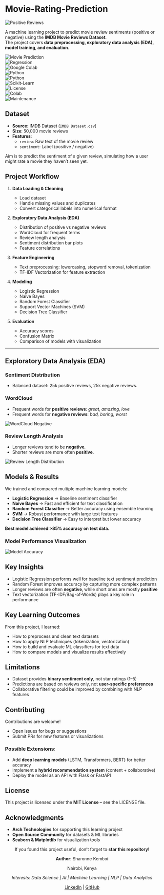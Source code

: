 # Movie-Rating-Prediction
![Positive Reviews ](https://github.com/SharonneKemboi/Movie-Rating-Prediction/blob/master/Positive%20Reviewa.PNG)

A machine learning project to predict movie review sentiments (positive or negative) using the **IMDB Movie Reviews Dataset**.  
The project covers **data preprocessing, exploratory data analysis (EDA), model training, and evaluation**.  

![Movie Prediction](https://img.shields.io/badge/ML-RecommendationSystem-blue)  
![Regression](https://img.shields.io/badge/Algorithm-Collaborative%20Filtering%20%7C%20Regression-orange)  
![Google Colab](https://img.shields.io/badge/Platform-Google%20Colab-yellow)  
![Python](https://img.shields.io/badge/Language-Python-green)  
![Python](https://img.shields.io/badge/Python-3.8+-blue.svg)  
![Scikit-Learn](https://img.shields.io/badge/Scikit--Learn-1.1+-orange.svg)  
![License](https://img.shields.io/badge/License-MIT-green.svg)  
![Colab](https://img.shields.io/badge/Google%20Colab-Compatible-yellow.svg)  
![Maintenance](https://img.shields.io/badge/Maintained-Yes-brightgreen.svg)  

##  Dataset
- **Source**: IMDB Dataset (`IMDB Dataset.csv`)  
- **Size**: 50,000 movie reviews  
- **Features**:
  - `review`: Raw text of the movie review  
  - `sentiment`: Label (positive / negative)  

Aim is to predict the sentiment of a given review, simulating how a user might rate a movie they haven’t seen yet.

##  Project Workflow

1. **Data Loading & Cleaning**
   - Load dataset
   - Handle missing values and duplicates
   - Convert categorical labels into numerical format  

2. **Exploratory Data Analysis (EDA)**
   - Distribution of positive vs negative reviews
   - WordCloud for frequent terms
   - Review length analysis
   - Sentiment distribution bar plots
   - Feature correlations  

3. **Feature Engineering**
   - Text preprocessing: lowercasing, stopword removal, tokenization
   - TF-IDF Vectorization for feature extraction  

4. **Modeling**
   - Logistic Regression
   - Naive Bayes
   - Random Forest Classifier
   - Support Vector Machines (SVM)
   - Decision Tree Classifier  

5. **Evaluation**
   - Accuracy scores
   - Confusion Matrix
   - Comparison of models with visualization  

---

##  Exploratory Data Analysis (EDA)

###  Sentiment Distribution
- Balanced dataset: 25k positive reviews, 25k negative reviews.


###  WordCloud
- Frequent words for **positive reviews**: *great, amazing, love*  
- Frequent words for **negative reviews**: *bad, boring, worst*  

![WordCloud Negative](https://github.com/SharonneKemboi/Movie-Rating-Prediction/blob/master/Negative%20Reviews.PNG)

###  Review Length Analysis
- Longer reviews tend to be **negative**.
- Shorter reviews are more often **positive**.  

![Review Length Distribution](https://github.com/SharonneKemboi/Movie-Rating-Prediction/blob/master/Review%20Lengths.PNG)


##  Models & Results

We trained and compared multiple machine learning models:

- **Logistic Regression** → Baseline sentiment classifier  
- **Naive Bayes** → Fast and efficient for text classification  
- **Random Forest Classifier** → Better accuracy using ensemble learning  
- **SVM** → Robust performance with large text features  
- **Decision Tree Classifier** → Easy to interpret but lower accuracy  

 **Best model achieved >85% accuracy on test data.**

###  Model Performance Visualization
![Model Accuracy](https://github.com/SharonneKemboi/Movie-Rating-Prediction/blob/master/Model%20Accuracy.PNG)  

##  Key Insights

- Logistic Regression performs well for baseline text sentiment prediction  
- Random Forest improves accuracy by capturing more complex patterns  
- Longer reviews are often **negative**, while short ones are mostly **positive**  
- Text vectorization (TF-IDF/Bag-of-Words) plays a key role in performance  

##  Key Learning Outcomes

From this project, I learned:

- How to preprocess and clean text datasets  
- How to apply NLP techniques (tokenization, vectorization)  
- How to build and evaluate ML classifiers for text data  
- How to compare models and visualize results effectively  


##  Limitations

- Dataset provides **binary sentiment only**, not star ratings (1–5)  
- Predictions are based on reviews only, not **user-specific preferences**  
- Collaborative filtering could be improved by combining with NLP features  

##  Contributing

Contributions are welcome!

- Open issues for bugs or suggestions  
- Submit PRs for new features or visualizations  

### Possible Extensions:
- Add **deep learning models** (LSTM, Transformers, BERT) for better accuracy  
- Implement a **hybrid recommendation system** (content + collaborative)  
- Deploy the model as an API with Flask or FastAPI  


##  License

This project is licensed under the **MIT License** – see the LICENSE file.  


##  Acknowledgments

- **Arch Technologies** for supporting this learning project  
- **Open Source Community** for datasets & ML libraries  
- **Seaborn & Matplotlib** for visualization tools  


<div align="center">

 If you found this project useful, don’t forget to **star this repository**!

**Author**: Sharonne Kemboi  

 Nairobi, Kenya  
 
 *Interests: Data Science | AI | Machine Learning | NLP | Data Analytics* 

[LinkedIn](https://www.linkedin.com/in/sharonne-kemboi/) | [GitHub](https://github.com/SharonneKemboi)

</div>


</div>

